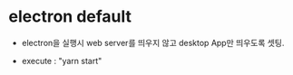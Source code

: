# electron default

- electron을 실행시 web server를 띄우지 않고 desktop App만 띄우도록 셋팅.

- execute : "yarn start"
